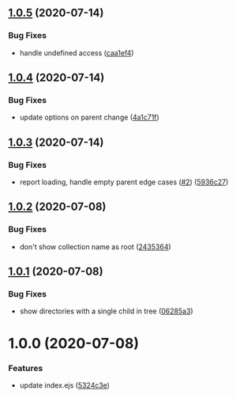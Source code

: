 ## [1.0.5](https://github.com/netlify-labs/netlify-cms-widget-parent/compare/v1.0.4...v1.0.5) (2020-07-14)


### Bug Fixes

* handle undefined access ([caa1ef4](https://github.com/netlify-labs/netlify-cms-widget-parent/commit/caa1ef4617d1914096fc1bb4bfaf2913a69b308d))

## [1.0.4](https://github.com/netlify-labs/netlify-cms-widget-parent/compare/v1.0.3...v1.0.4) (2020-07-14)


### Bug Fixes

* update options on parent change ([4a1c71f](https://github.com/netlify-labs/netlify-cms-widget-parent/commit/4a1c71f154ba52792f760fab470a21b501652687))

## [1.0.3](https://github.com/netlify-labs/netlify-cms-widget-parent/compare/v1.0.2...v1.0.3) (2020-07-14)


### Bug Fixes

* report loading, handle empty parent edge cases ([#2](https://github.com/netlify-labs/netlify-cms-widget-parent/issues/2)) ([5936c27](https://github.com/netlify-labs/netlify-cms-widget-parent/commit/5936c271e28be3004a649480a49f39de34787626))

## [1.0.2](https://github.com/netlify-labs/netlify-cms-widget-parent/compare/v1.0.1...v1.0.2) (2020-07-08)


### Bug Fixes

* don't show collection name as root ([2435364](https://github.com/netlify-labs/netlify-cms-widget-parent/commit/2435364c12c63dfed32e6a36cb57c6d56bd7d376))

## [1.0.1](https://github.com/netlify-labs/netlify-cms-widget-parent/compare/v1.0.0...v1.0.1) (2020-07-08)


### Bug Fixes

* show directories with a single child in tree ([06285a3](https://github.com/netlify-labs/netlify-cms-widget-parent/commit/06285a3de7130cd00b48fc549672b6d92977c011))

# 1.0.0 (2020-07-08)


### Features

* update index.ejs ([5324c3e](https://github.com/netlify-labs/netlify-cms-widget-parent/commit/5324c3e1f33e4bd1f320744ac19acfb225ffb503))
